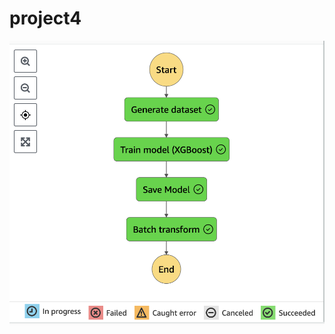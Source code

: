 # project4
![Figure](https://github.com/nogibjj/project4/blob/main/Screen%20Shot%202023-04-05%20at%208.57.17%20PM.png)
